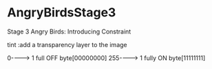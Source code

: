# AngryBirdsStage3
Stage 3 Angry Birds: Introducing Constraint


tint :add a transparency layer to the image

0----> 1 full OFF byte[00000000]
255----> 1 fully ON byte[11111111]
